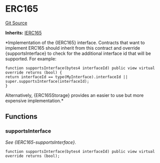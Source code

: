 # ERC165
[Git Source](https://github.com/Sotatek-LoiNguyen2/ignition-sc/blob/6fd47416ac9b148d4f43e8bb90a990315ae49b42/contracts/utils/ERC165.sol)

**Inherits:**
[IERC165](/contracts/interfaces/IERC165.sol/interface.IERC165.md)

*Implementation of the {IERC165} interface.
Contracts that want to implement ERC165 should inherit from this contract and override {supportsInterface} to check
for the additional interface id that will be supported. For example:
```solidity
function supportsInterface(bytes4 interfaceId) public view virtual override returns (bool) {
return interfaceId == type(MyInterface).interfaceId || super.supportsInterface(interfaceId);
}
```
Alternatively, {ERC165Storage} provides an easier to use but more expensive implementation.*


## Functions
### supportsInterface

*See {IERC165-supportsInterface}.*


```solidity
function supportsInterface(bytes4 interfaceId) public view virtual override returns (bool);
```

